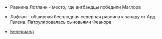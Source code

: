 *   Равнина Лотланн - место, где ангбандцы победили Маглора
*   Лафлан - обширная бесплодная северная равнина к западу от Ард-Галена.
    Патрулировалась сыновьями Феанора


*   [Белерианд](index.md)
